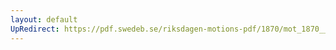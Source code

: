 ```yaml
---
layout: default
UpRedirect: https://pdf.swedeb.se/riksdagen-motions-pdf/1870/mot_1870__fk__00034/mot_1870__fk__00034_003.pdf
---
```

